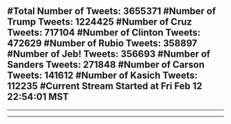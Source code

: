#Total Number of Tweets: 3655371 
#Number of Trump Tweets: 1224425
#Number of Cruz Tweets: 717104
#Number of Clinton Tweets: 472629
#Number of Rubio Tweets: 358897
#Number of Jeb! Tweets: 356693
#Number of Sanders Tweets: 271848
#Number of Carson Tweets: 141612
#Number of Kasich Tweets: 112235
#Current Stream Started at Fri Feb 12 22:54:01 MST
---
---
---
